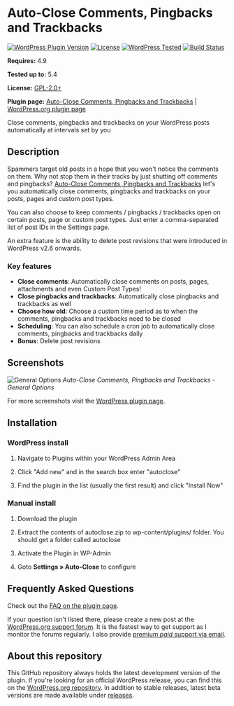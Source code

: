 ﻿# Auto-Close Comments, Pingbacks and Trackbacks

[![WordPress Plugin Version](https://img.shields.io/wordpress/plugin/v/autoclose.svg?style=flat-square)](https://wordpress.org/plugins/autoclose/)
[![License](https://img.shields.io/badge/license-GPL_v2%2B-orange.svg?style=flat-square)](https://www.gnu.org/licenses/gpl-2.0.html)
[![WordPress Tested](https://img.shields.io/wordpress/v/autoclose.svg?style=flat-square)](https://wordpress.org/plugins/autoclose/)
[![Build Status](https://travis-ci.com/ajaydsouza/autoclose.svg?branch=master)](https://travis-ci.com/ajaydsouza/autoclose)

__Requires:__ 4.9

__Tested up to:__ 5.4

__License:__ [GPL-2.0+](https://www.gnu.org/licenses/gpl-2.0.html)

__Plugin page:__ [Auto-Close Comments, Pingbacks and Trackbacks](https://webberzone.com/plugins/autoclose/) | [WordPress.org plugin page](https://wordpress.org/plugins/autoclose/)

Close comments, pingbacks and trackbacks on your WordPress posts automatically at intervals set by you

## Description

Spammers target old posts in a hope that you won't notice the comments on them. Why not stop them in their tracks by just shutting off comments and pingbacks? [Auto-Close Comments, Pingbacks and Trackbacks](https://webberzone.com/plugins/autoclose/) let's you automatically close comments, pingbacks and trackbacks on your posts, pages and custom post types.

You can also choose to keep comments / pingbacks / trackbacks open on certain posts, page or custom post types. Just enter a comma-separated list of post IDs in the Settings page.

An extra feature is the ability to delete post revisions that were introduced in WordPress v2.6 onwards.

### Key features

* **Close comments**: Automatically close comments on posts, pages, attachments and even Custom Post Types!
* **Close pingbacks and trackbacks**: Automatically close pingbacks and trackbacks as well
* **Choose how old**: Choose a custom time period as to when the comments, pingbacks and trackbacks need to be closed
* **Scheduling**: You can also schedule a cron job to automatically close comments, pingbacks and trackbacks daily
* **Bonus**: Delete post revisions

## Screenshots

![General Options](https://raw.github.com/ajaydsouza/autoclose/master/wporg-assets/screenshot-1.png)
_Auto-Close Comments, Pingbacks and Trackbacks - General Options_

For more screenshots visit the [WordPress plugin page](https://wordpress.org/plugins/autoclose/screenshots/).

## Installation

### WordPress install

1. Navigate to Plugins within your WordPress Admin Area

2. Click "Add new" and in the search box enter "autoclose"

3. Find the plugin in the list (usually the first result) and click "Install Now"

### Manual install

1. Download the plugin

2. Extract the contents of autoclose.zip to wp-content/plugins/ folder. You should get a folder called autoclose

3. Activate the Plugin in WP-Admin

4. Goto **Settings &raquo; Auto-Close** to configure

## Frequently Asked Questions

Check out the [FAQ on the plugin page](https://wordpress.org/plugins/autoclose/faq/).

If your question isn't listed there, please create a new post at the [WordPress.org support forum](https://wordpress.org/support/plugin/autoclose). It is the fastest way to get support as I monitor the forums regularly. I also provide [premium *paid* support via email](https://webberzone.com/support/).

## About this repository

This GitHub repository always holds the latest development version of the plugin. If you're looking for an official WordPress release, you can find this on the [WordPress.org repository](https://wordpress.org/plugins/autoclose). In addition to stable releases, latest beta versions are made available under [releases](https://github.com/ajaydsouza/autoclose/releases).
